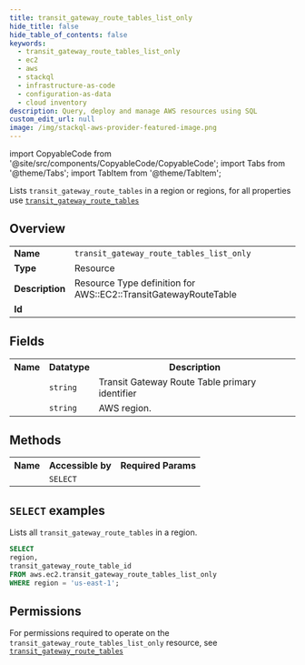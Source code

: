 ```yaml
---
title: transit_gateway_route_tables_list_only
hide_title: false
hide_table_of_contents: false
keywords:
  - transit_gateway_route_tables_list_only
  - ec2
  - aws
  - stackql
  - infrastructure-as-code
  - configuration-as-data
  - cloud inventory
description: Query, deploy and manage AWS resources using SQL
custom_edit_url: null
image: /img/stackql-aws-provider-featured-image.png
---
```


import CopyableCode from '@site/src/components/CopyableCode/CopyableCode';
import Tabs from '@theme/Tabs';
import TabItem from '@theme/TabItem';

Lists <code>transit_gateway_route_tables</code> in a region or regions, for all properties use <a href="/services/serviceName/transit_gateway_route_tables/"><code>transit_gateway_route_tables</code></a>

## Overview
<table>
<tbody>
<tr><td><b>Name</b></td><td><code>transit_gateway_route_tables_list_only</code></td></tr>
<tr><td><b>Type</b></td><td>Resource</td></tr>
<tr><td><b>Description</b></td><td>Resource Type definition for AWS::EC2::TransitGatewayRouteTable</td></tr>
<tr><td><b>Id</b></td><td><CopyableCode code="aws.ec2.transit_gateway_route_tables_list_only" /></td></tr>
</tbody>
</table>

## Fields
<table>
<tbody>
<tr><th>Name</th><th>Datatype</th><th>Description</th></tr><tr><td><CopyableCode code="transit_gateway_route_table_id" /></td><td><code>string</code></td><td>Transit Gateway Route Table primary identifier</td></tr>
<tr><td><CopyableCode code="region" /></td><td><code>string</code></td><td>AWS region.</td></tr>
</tbody>
</table>

## Methods

<table>
<tbody>
  <tr>
    <th>Name</th>
    <th>Accessible by</th>
    <th>Required Params</th>
  </tr>
  <tr>
    <td><CopyableCode code="list_resources" /></td>
    <td><code>SELECT</code></td>
    <td><CopyableCode code="region" /></td>
  </tr>
</tbody>
</table>

## `SELECT` examples
Lists all <code>transit_gateway_route_tables</code> in a region.
```sql
SELECT
region,
transit_gateway_route_table_id
FROM aws.ec2.transit_gateway_route_tables_list_only
WHERE region = 'us-east-1';
```


## Permissions

For permissions required to operate on the <code>transit_gateway_route_tables_list_only</code> resource, see <a href="/services/ec2/transit_gateway_route_tables/#permissions"><code>transit_gateway_route_tables</code></a>

